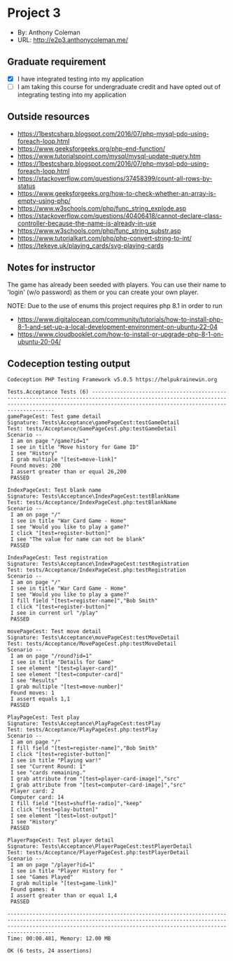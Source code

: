 # Project 3
+ By: Anthony Coleman
+ URL: <http://e2p3.anthonycoleman.me/>

## Graduate requirement

+ [X] I have integrated testing into my application
+ [ ] I am taking this course for undergraduate credit and have opted out of integrating testing into my application

## Outside resources
+ <https://1bestcsharp.blogspot.com/2016/07/php-mysql-pdo-using-foreach-loop.html>
+ <https://www.geeksforgeeks.org/php-end-function/>
+ <https://www.tutorialspoint.com/mysql/mysql-update-query.htm>
+ <https://1bestcsharp.blogspot.com/2016/07/php-mysql-pdo-using-foreach-loop.html>
+ <https://stackoverflow.com/questions/37458399/count-all-rows-by-status>
+ <https://www.geeksforgeeks.org/how-to-check-whether-an-array-is-empty-using-php/>
+ <https://www.w3schools.com/php/func_string_explode.asp>
+ <https://stackoverflow.com/questions/40406418/cannot-declare-class-controller-because-the-name-is-already-in-use>
+ <https://www.w3schools.com/php/func_string_substr.asp>
+ <https://www.tutorialkart.com/php/php-convert-string-to-int/>
+ <https://tekeye.uk/playing_cards/svg-playing-cards>

## Notes for instructor
The game has already been seeded with players.  You can use their name to 'login' (w/o password) as them or you can create your own player.

NOTE: Due to the use of enums this project requires php 8.1 in order to run
+ <https://www.digitalocean.com/community/tutorials/how-to-install-php-8-1-and-set-up-a-local-development-environment-on-ubuntu-22-04>
+ <https://www.cloudbooklet.com/how-to-install-or-upgrade-php-8-1-on-ubuntu-20-04/>

## Codeception testing output
```
Codeception PHP Testing Framework v5.0.5 https://helpukrainewin.org

Tests.Acceptance Tests (6) ------------------------------------------------------------------------------------------------------------------------------------------------------------------------------------------------------
gamePageCest: Test game detail
Signature: Tests\Acceptance\gamePageCest:testGameDetail
Test: tests/Acceptance/GamePageCest.php:testGameDetail
Scenario --
 I am on page "/game?id=1"
 I see in title "Move history for Game ID"
 I see "History"
 I grab multiple "[test=move-link]"
 Found moves: 200
 I assert greater than or equal 26,200
 PASSED 

IndexPageCest: Test blank name
Signature: Tests\Acceptance\IndexPageCest:testBlankName
Test: tests/Acceptance/IndexPageCest.php:testBlankName
Scenario --
 I am on page "/"
 I see in title "War Card Game - Home"
 I see "Would you like to play a game?"
 I click "[test=register-button]"
 I see "The value for name can not be blank"
 PASSED 

IndexPageCest: Test registration
Signature: Tests\Acceptance\IndexPageCest:testRegistration
Test: tests/Acceptance/IndexPageCest.php:testRegistration
Scenario --
 I am on page "/"
 I see in title "War Card Game - Home"
 I see "Would you like to play a game?"
 I fill field "[test=register-name]","Bob Smith"
 I click "[test=register-button]"
 I see in current url "/play"
 PASSED 

movePageCest: Test move detail
Signature: Tests\Acceptance\movePageCest:testMoveDetail
Test: tests/Acceptance/MovePageCest.php:testMoveDetail
Scenario --
 I am on page "/round?id=1"
 I see in title "Details for Game"
 I see element "[test=player-card]"
 I see element "[test=computer-card]"
 I see "Results"
 I grab multiple "[test=move-number]"
 Found moves: 1
 I assert equals 1,1
 PASSED 

PlayPageCest: Test play
Signature: Tests\Acceptance\PlayPageCest:testPlay
Test: tests/Acceptance/PlayPageCest.php:testPlay
Scenario --
 I am on page "/"
 I fill field "[test=register-name]","Bob Smith"
 I click "[test=register-button]"
 I see in title "Playing war!"
 I see "Current Round: 1"
 I see "cards remaining."
 I grab attribute from "[test=player-card-image]","src"
 I grab attribute from "[test=computer-card-image]","src"
 Player card: 2
 Computer card: 14
 I fill field "[test=shuffle-radio]","keep"
 I click "[test=play-button]"
 I see element "[test=lost-output]"
 I see "History"
 PASSED 

PlayerPageCest: Test player detail
Signature: Tests\Acceptance\PlayerPageCest:testPlayerDetail
Test: tests/Acceptance/PlayerPageCest.php:testPlayerDetail
Scenario --
 I am on page "/player?id=1"
 I see in title "Player History for "
 I see "Games Played"
 I grab multiple "[test=game-link]"
 Found games: 4
 I assert greater than or equal 1,4
 PASSED 

---------------------------------------------------------------------------------------------------------------------------------------------------------------------------------------------------------------------------------
Time: 00:00.481, Memory: 12.00 MB

OK (6 tests, 24 assertions)
```
